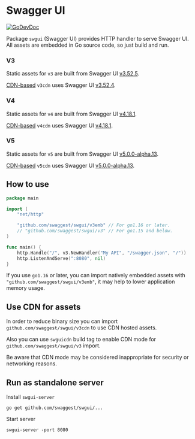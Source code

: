 # Swagger UI

[![GoDevDoc](https://img.shields.io/badge/dev-doc-00ADD8?logo=go)](https://pkg.go.dev/github.com/swaggest/swgui)

Package `swgui` (Swagger UI) provides HTTP handler to serve Swagger UI. All assets are embedded in Go source code, so
just build and run.

### V3

Static assets for `v3` are built from Swagger
UI [v3.52.5](https://github.com/swagger-api/swagger-ui/releases/tag/v3.52.5).

[CDN-based](https://cdnjs.com/libraries/swagger-ui) `v3cdn` uses Swagger
UI [v3.52.4](https://github.com/swagger-api/swagger-ui/releases/tag/v3.52.4).

### V4

Static assets for `v4` are built from Swagger
UI [v4.18.1](https://github.com/swagger-api/swagger-ui/releases/tag/v4.18.1).

[CDN-based](https://cdnjs.com/libraries/swagger-ui) `v4cdn` uses Swagger
UI [v4.18.1](https://github.com/swagger-api/swagger-ui/releases/tag/v4.18.1).

### V5

Static assets for `v5` are built from Swagger
UI [v5.0.0-alpha.13](https://github.com/swagger-api/swagger-ui/releases/tag/v5.0.0-alpha.13).

[CDN-based](https://cdnjs.com/libraries/swagger-ui) `v5cdn` uses Swagger
UI [v5.0.0-alpha.13](https://github.com/swagger-api/swagger-ui/releases/tag/v5.0.0-alpha.13).


## How to use

```go
package main

import (
	"net/http"

	"github.com/swaggest/swgui/v3emb" // For go1.16 or later.
	// "github.com/swaggest/swgui/v3" // For go1.15 and below.
)

func main() {
	http.Handle("/", v3.NewHandler("My API", "/swagger.json", "/"))
	http.ListenAndServe(":8080", nil)
}
```

If you use `go1.16` or later, you can import natively embedded assets with `"github.com/swaggest/swgui/v3emb"`, it may
help to lower application memory usage.

## Use CDN for assets

In order to reduce binary size you can import `github.com/swaggest/swgui/v3cdn` to use CDN hosted assets.

Also you can use `swguicdn` build tag to enable CDN mode for `github.com/swaggest/swgui/v3` import.

Be aware that CDN mode may be considered inappropriate for security or networking reasons.

## Run as standalone server

Install `swgui-server`

    go get github.com/swaggest/swgui/...

Start server

    swgui-server -port 8080
